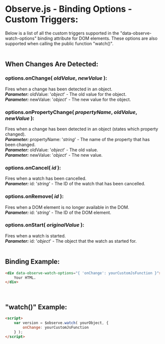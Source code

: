 # Observe.js - Binding Options - Custom Triggers:

Below is a list of all the custom triggers supported in the "data-observe-watch-options" binding attribute for DOM elements.  These options are also supported when calling the public function "watch()".
<br>
<br>


## When Changes Are Detected:

### options.onChange( *oldValue*, *newValue* ):
Fires when a change has been detected in an object.
<br>
***Parameter:*** oldValue: '*object*' - The old value for the object.
<br>
***Parameter:*** newValue: '*object*' - The new value for the object.
<br>

### options.onPropertyChange( *propertyName*, *oldValue*, *newValue* ):
Fires when a change has been detected in an object (states which property changed).
<br>
***Parameter:*** propertyName: '*string*' - The name of the property that has been changed.
<br>
***Parameter:*** oldValue: '*object*' - The old value.
<br>
***Parameter:*** newValue: '*object*' - The new value.
<br>

### options.onCancel( *id* ):
Fires when a watch has been cancelled.
<br>
***Parameter:*** id: '*string*' - The ID of the watch that has been cancelled.
<br>

### options.onRemove( *id* ):
Fires when a DOM element is no longer available in the DOM.
<br>
***Parameter:*** id: '*string*' - The ID of the DOM element.
<br>

### options.onStart( *originalValue* ):
Fires when a watch is started.
<br>
***Parameter:*** id: '*object*' - The object that the watch as started for.
<br>
<br>


## Binding Example:

```markdown
<div data-observe-watch-options="{ 'onChange': yourCustomJsFunction }">
    Your HTML.
</div>
```

<br/>


## "watch()" Example:

```markdown
<script> 
    var version = $observe.watch( yourObject, {
        onChange: yourCustomJsFunction
    } );
</script>
```